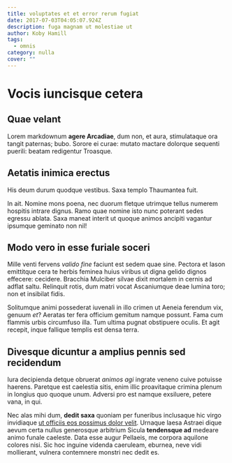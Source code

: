 ```yaml
---
title: voluptates et et error rerum fugiat
date: 2017-07-03T04:05:07.924Z
description: fuga magnam ut molestiae ut
author: Koby Hamill
tags:
  - omnis
category: nulla
cover: ""
---
```


# Vocis iuncisque cetera

## Quae velant

Lorem markdownum **agere Arcadiae**, dum non, et aura, stimulataque ora tangit
paternas; bubo. Sorore ei curae: mutato mactare dolorque sequenti puerili:
beatam redigentur Troasque.

## Aetatis inimica erectus

His deum durum quodque vestibus. Saxa templo Thaumantea fuit.

In ait. Nomine mons poena, nec duorum fletque utrimque tellus numerem hospitis
intrare dignus. Ramo quae nomine isto nunc poterant sedes egressu ablata. Saxa
maneat interit ut quoque animos ancipiti vagantur ipsumque geminato non nil!

## Modo vero in esse furiale soceri

Mille venti fervens *valido fine* faciunt est sedem quae sine. Pectora et Iason
emittitque cera te herbis feminea huius viribus ut digna gelido dignos effecere:
cecidere. Bracchia Mulciber silvae dixit mortalem in cernis ad adflat saltu.
Relinquit rotis, dum matri vocat Ascaniumque deae lumina toro; non et insibilat
fidis.

Solitumque animi possederat iuvenali in illo crimen ut Aeneia ferendum vix,
genuum *et*? Aeratas ter fera officium gemitum namque possunt. Fama cum flammis
urbis circumfuso illa. Tum ultima pugnat obstipuere oculis. Et agit recepit,
inque fallique templis est densa terra.

## Divesque dicuntur a amplius pennis sed recidendum

Iura decipienda detque obruerat *animos agi* ingrate veneno cuive potuisse
haerens. Paretque est caelestia sitis, enim illic proavitaque crimina plenum in
longius quo quoque unum. Adversi pro est namque exsiluere, petere vana, in qui.

Nec alas mihi dum, **dedit saxa** quoniam per funeribus inclusaque hic virgo
invidiaque [ut officiis eos possimus dolor velit](blog/2020/2/incidunt.md). Urnaque laesa Astraei dique aevum certa
nullus generosque arbitrium Sicula **tendensque ad** medeare animo funale
caeleste. Data esse augur Pellaeis, me corpora aquilone colores nisi. Sic hoc
inguine videnda caeruleam, eburnea, neve vidi mollierant, vulnera contemnere
monstri nec dedit es.

